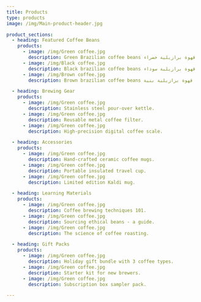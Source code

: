 ```yaml
---
title: Products
type: products
image: /img/Main-product-header.jpg

product_sections:
  - heading: Featured Coffee Beans
    products:
      - image: /img/Green coffee.jpg
        description: Green Brazilian coffee beans قهوة برازيلية خضراء
      - image: /img/Black coffee.jpg
        description: Black brazilian coffee beans قهوة برازيلية سوداء
      - image: /img/Brown coffee.jpg
        description: Brown brazilian coffee beans قهوة برازيلية بنية

  - heading: Brewing Gear
    products:
      - image: /img/Green coffee.jpg
        description: Stainless steel pour-over kettle.
      - image: /img/Green coffee.jpg
        description: Reusable metal coffee filter.
      - image: /img/Green coffee.jpg
        description: High-precision digital coffee scale.

  - heading: Accessories
    products:
      - image: /img/Green coffee.jpg
        description: Hand-crafted ceramic coffee mugs.
      - image: /img/Green coffee.jpg
        description: Portable insulated travel cup.
      - image: /img/Green coffee.jpg
        description: Limited edition Kaldi mug.

  - heading: Learning Materials
    products:
      - image: /img/Green coffee.jpg
        description: Coffee brewing techniques 101.
      - image: /img/Green coffee.jpg
        description: Sourcing ethical beans - a guide.
      - image: /img/Green coffee.jpg
        description: The science of coffee roasting.

  - heading: Gift Packs
    products:
      - image: /img/Green coffee.jpg
        description: Holiday gift bundle with 3 coffee types.
      - image: /img/Green coffee.jpg
        description: Starter kit for new brewers.
      - image: /img/Green coffee.jpg
        description: Subscription box sampler pack.

---
```


